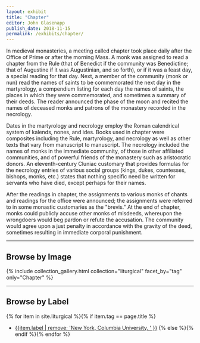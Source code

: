 ```yaml
---
layout: exhibit
title: "Chapter"
editor: John Glasenapp
publish_date: 2018-11-15
permalink: /exhibits/chapter/
---
```


In medieval monasteries, a meeting called chapter took place daily after the Office of Prime or after the morning Mass. A monk was assigned to read a chapter from the Rule (that of Benedict if the community was Benedictine; that of Augustine if it was Augustinian, and so forth), or if it was a feast day, a special reading for that day. Next, a member of the community (monk or nun) read the names of saints to be commemorated the next day in the martyrology, a compendium listing for each day the names of saints, the places in which they were commemorated, and sometimes a summary of their deeds. The reader announced the phase of the moon and recited the names of deceased monks and patrons of the monastery recorded in the necrology.

Dates in the martyrology and necrology employ the Roman calendrical system of kalends, nones, and ides. Books used in chapter were composites including the Rule, martyrology, and necrology as well as other texts that vary from manuscript to manuscript. The necrology included the names of monks in the immediate community, of those in other affiliated communities, and of powerful friends of the monastery such as aristocratic donors. An eleventh-century Cluniac customary that provides formulas for the necrology entries of various social groups (kings, dukes, countesses, bishops, monks, etc.) states that nothing specific need be written for servants who have died, except perhaps for their names.

After the readings in chapter, the assignments to various monks of chants and readings for the office were announced; the assignments were referred to in some monastic customaries as the "brevis." At the end of chapter, monks could publicly accuse other monks of misdeeds, whereupon the wrongdoers would beg pardon or refute the accusation. The community would agree upon a just penalty in accordance with the gravity of the deed, sometimes resulting in immediate corporal punishment.

---

## Browse by Image

{% include collection_gallery.html collection="liturgical" facet_by="tag" only="Chapter" %}

---

## Browse by Label

{% for item in site.liturgical %}{% if item.tag == page.title %}
- [{{item.label | remove: 'New York, Columbia University, ' }}]({{site.baseurl}}{{item.permalink}})
{% else %}{% endif %}{% endfor %}

<!-- ---

UTS MS 060, ff. 6v-7r: A necrology from a nunnery in 15th-century Germany showing the addition of commemorations over a long period.

---

**Plimpton MS 084: A martyrology of Usuard and Rule of Benedict from France, around 1500**

f. 9r: The first page of the martyrology showing December 24th and 25th. 

f. 66v: A page from the martyrology showing the 15th and 16th of September and the phases of the moon. 

f. 103r: The opening of the Rule of Benedict.
 -->